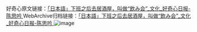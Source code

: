 好奇心原文链接：[「日本語」下班之后去居酒屋，叫做“飲み会”_文化_好奇心日报-陈思吟 ](https://www.qdaily.com/articles/8820.html)
WebArchive归档链接：[「日本語」下班之后去居酒屋，叫做“飲み会”_文化_好奇心日报-陈思吟 ](http://web.archive.org/web/20180711175530/http://www.qdaily.com:80/articles/8820.html)
![image](http://ww3.sinaimg.cn/large/007d5XDply1g3vdv7egqxj30u02tlhdt)